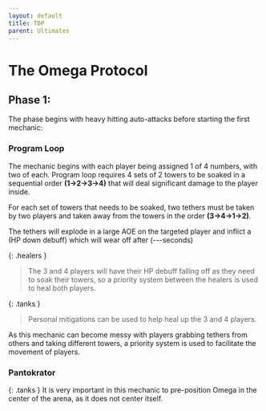 ```yaml
---
layout: default
title: TOP
parent: Ultimates
---
```


# The Omega Protocol

## Phase 1: 

The phase begins with heavy hitting auto-attacks before starting the first mechanic:

### Program Loop

The mechanic begins with each player being assigned 1 of 4 numbers, with two of each. Program loop requires 4 sets of 2 towers to be soaked in a sequential order **(1->2->3->4)** that will deal significant damage to the player inside. 

For each set of towers that needs to be soaked, two tethers must be taken by two players and taken away from the towers in the order **(3->4->1->2)**.

The tethers will explode in a large AOE on the targeted player and inflict a (HP down debuff) which will wear off after (---seconds) 

{: .healers }
> The 3 and 4 players will have their HP debuff falling off as they need to soak their towers, so a priority system between the healers is used to heal both players.

{: .tanks }
> Personal mitigations can be used to help heal up the 3 and 4 players.

As this mechanic can become messy with players grabbing tethers from others and taking different towers, a priority system is used to facilitate the movement of players.

### Pantokrator

{: .tanks }
It is very important in this mechanic to pre-position Omega in the center of the arena, as it does not center itself.

